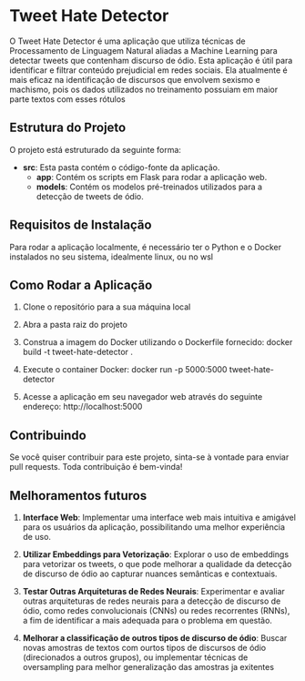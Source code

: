 # Tweet Hate Detector

O Tweet Hate Detector é uma aplicação que utiliza técnicas de Processamento de Linguagem Natural aliadas a Machine Learning para detectar tweets que contenham discurso de ódio. Esta aplicação é útil para identificar e filtrar conteúdo prejudicial em redes sociais. Ela atualmente é mais eficaz na identificação de discursos que envolvem sexismo e machismo, pois os dados utilizados no treinamento possuiam em maior parte textos com esses rótulos

## Estrutura do Projeto

O projeto está estruturado da seguinte forma:

- **src**: Esta pasta contém o código-fonte da aplicação.
  - **app**: Contém os scripts em Flask para rodar a aplicação web.
  - **models**: Contém os modelos pré-treinados utilizados para a detecção de tweets de ódio.

## Requisitos de Instalação

Para rodar a aplicação localmente, é necessário ter o Python e o Docker instalados no seu sistema, idealmente linux, ou no wsl

## Como Rodar a Aplicação

1. Clone o repositório para a sua máquina local
2. Abra a pasta raiz do projeto
3. Construa a imagem do Docker utilizando o Dockerfile fornecido:
docker build -t tweet-hate-detector .

4. Execute o container Docker:
docker run -p 5000:5000 tweet-hate-detector


5. Acesse a aplicação em seu navegador web através do seguinte endereço:
http://localhost:5000


## Contribuindo

Se você quiser contribuir para este projeto, sinta-se à vontade para enviar pull requests. Toda contribuição é bem-vinda!


## Melhoramentos futuros

1. **Interface Web**: Implementar uma interface web mais intuitiva e amigável para os usuários da aplicação, possibilitando uma melhor experiência de uso.

2. **Utilizar Embeddings para Vetorização**: Explorar o uso de embeddings para vetorizar os tweets, o que pode melhorar a qualidade da detecção de discurso de ódio ao capturar nuances semânticas e contextuais.

3. **Testar Outras Arquiteturas de Redes Neurais**: Experimentar e avaliar outras arquiteturas de redes neurais para a detecção de discurso de ódio, como redes convolucionais (CNNs) ou redes recorrentes (RNNs), a fim de identificar a mais adequada para o problema em questão.

4. **Melhorar a classificação de outros tipos de discurso de ódio**: Buscar novas amostras de textos com ourtos tipos de discursos de ódio (direcionados a outros grupos), ou implementar técnicas de oversampling para melhor generalização das amostras ja exitentes




